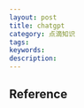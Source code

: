 ```yaml
---
layout: post
title: chatgpt
category: 点滴知识
tags: 
keywords: 
description: 
---
```




## Reference

